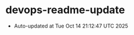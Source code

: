 # devops-readme-update
<!--START_SECTION:activity-->
- Auto-updated at Tue Oct 14 21:12:47 UTC 2025
<!--END_SECTION:activity-->
